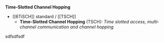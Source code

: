 **Time-Slotted Channel Hopping**

- [[6TiSCH]] standard / [[TSCH]]
	- **Time-Slotted Channel Hopping** (TSCH): *Time slotted access, multi‐channel communication and channel hopping*

sdfsdfsdf